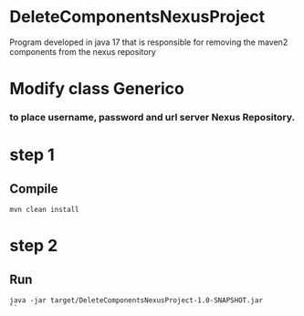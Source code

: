 # DeleteComponentsNexusProject
Program developed in java 17 that is responsible for removing the maven2 components from the nexus repository

# Modify class Generico
### to place username, password and url server Nexus Repository.

# step 1
## Compile

```console
mvn clean install
```

# step 2
## Run

```console
java -jar target/DeleteComponentsNexusProject-1.0-SNAPSHOT.jar
``